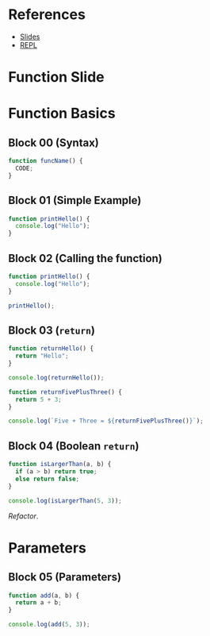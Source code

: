 # References

- [Slides](https://docs.google.com/presentation/d/1P8MPXUktK_viz0AO2Vqu4WKPrCiWLh7CGbiKrTztLcU/edit#slide=id.g44b02ef8a3_0_213)
- [REPL](https://repl.it/@TheMshary/Functions)

# Function Slide

# Function Basics

## Block 00 (Syntax)

```javascript
function funcName() {
  CODE;
}
```

## Block 01 (Simple Example)

```javascript
function printHello() {
  console.log("Hello");
}
```

## Block 02 (Calling the function)

```javascript
function printHello() {
  console.log("Hello");
}

printHello();
```

## Block 03 (`return`)

```javascript
function returnHello() {
  return "Hello";
}

console.log(returnHello());

function returnFivePlusThree() {
  return 5 + 3;
}

console.log(`Five + Three = ${returnFivePlusThree()}`);
```

## Block 04 (Boolean `return`)

```javascript
function isLargerThan(a, b) {
  if (a > b) return true;
  else return false;
}

console.log(isLargerThan(5, 3));
```

_Refactor_.

# Parameters

## Block 05 (Parameters)

```javascript
function add(a, b) {
  return a + b;
}

console.log(add(5, 3));
```
